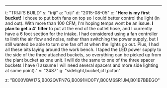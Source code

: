 ---
t: "TRIJI'S BUILD"
s: "triji"
a: "triji"
d: "2015-08-05"
c: "<strong>Here is my first bucket!</strong> I chose to put both fans on top so I could better control the light (in and out). With more than 100 CFM, I'm hoping temps wont be an issue. <strong>I plan to get a 4' filter</strong> to put at the end of the outlet hose, and I currently have a 6 foot section for the intake. I had considered using a fan controller to limit the air flow and noise, rather than switching the power supply, but I still wanted be able to turn one fan off at when the lights go out. Plus, I had all these bits laying around the work bench. I taped the LED power supply to the side of the three attached buckets, so everything can be picked up from the plant bucket as one unit. I will do the same to one of the three spacer buckets I have (I assume I will need several spacers and more side lighting at some point)."
v: "2487"
g: "sidelight,bucket,cfl,pcfan"

z: "B000VBW17S,B002QVFN7G,B0091HO0FY,B00M6SR1JM,B01B7BBEGO"
